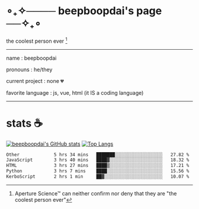 # ∘₊✧──── beepboopdai's page ──✧₊∘
the coolest person ever [^1]

---

name
: beepboopdai

pronouns
: he/they

current project
: none 💔

favorite language
: js, vue, html (it IS a coding language)

---

# stats ☕

[![beepboopdai's GitHub stats](https://github-readme-stats.vercel.app/api?username=beepboopdai&theme=dracula&bg_color=00000000&hide_border=true)](https://github.com/anuraghazra/github-readme-stats) [![Top Langs](https://github-readme-stats.vercel.app/api/top-langs/?username=beepboopdai&theme=dracula&bg_color=00000000&hide_border=true&layout=donut)](https://github.com/anuraghazra/github-readme-stats) 

<!--START_SECTION:waka-->

```txt
Other             5 hrs 34 mins   ███████░░░░░░░░░░░░░░░░░░   27.82 %
JavaScript        3 hrs 40 mins   ████▓░░░░░░░░░░░░░░░░░░░░   18.32 %
HTML              3 hrs 27 mins   ████▒░░░░░░░░░░░░░░░░░░░░   17.21 %
Python            3 hrs 7 mins    ████░░░░░░░░░░░░░░░░░░░░░   15.56 %
KerboScript       2 hrs 1 min     ██▓░░░░░░░░░░░░░░░░░░░░░░   10.07 %
```

<!--END_SECTION:waka-->







[^1]: Aperture Science™ can neither confirm nor deny that they are "the coolest person ever"
